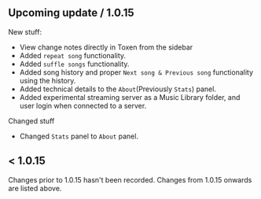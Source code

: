 ## Upcoming update / 1.0.15
New stuff:
  - View change notes directly in Toxen from the sidebar
  - Added `repeat song` functionality.
  - Added `suffle songs` functionality.
  - Added song history and proper `Next song & Previous song` functionality using the history.
  - Added technical details to the `About`(Previously `Stats`) panel.
  - Added experimental streaming server as a Music Library folder, and user login when connected to a server.

Changed stuff
  - Changed `Stats` panel to `About` panel.

## < 1.0.15
Changes prior to 1.0.15 hasn't been recorded. Changes from 1.0.15 onwards are listed above.